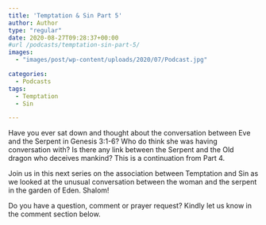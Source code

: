 ```yaml
---
title: 'Temptation & Sin Part 5'
author: Author
type: "regular"
date: 2020-08-27T09:28:37+00:00
#url /podcasts/temptation-sin-part-5/
images: 
  - "images/post/wp-content/uploads/2020/07/Podcast.jpg"

categories:
  - Podcasts
tags:
  - Temptation
  - Sin

---
```

Have you ever sat down and thought about the conversation between Eve and the Serpent in Genesis 3:1-6? Who do think she was having conversation with? Is there any link between the Serpent and the Old dragon who deceives mankind? This is a continuation from Part 4.

Join us in this next series on the association between Temptation and Sin as we looked at the unusual conversation between the woman and the serpent in the garden of Eden. Shalom!

Do you have a question, comment or prayer request? Kindly let us know in the comment section below.
